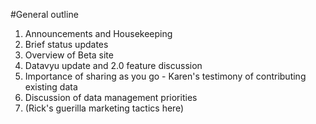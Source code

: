 #General outline
<!-- Once we are set on order and flow, we can sketch out time frames.
 -->
1. Announcements and Housekeeping
1. Brief status updates
1. Overview of Beta site
1. Datavyu update and 2.0 feature discussion
1. Importance of sharing as you go 
        - Karen's testimony of contributing existing data
1. Discussion of data management priorities
1. (Rick's guerilla marketing tactics here)